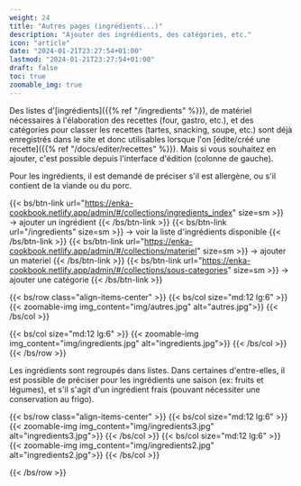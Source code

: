 ```yaml
---
weight: 24
title: "Autres pages (ingrédients...)"
description: "Ajouter des ingrédients, des catégories, etc."
icon: "article"
date: "2024-01-21T23:27:54+01:00"
lastmod: "2024-01-21T23:27:54+01:00"
draft: false
toc: true
zoomable_img: true
---
```


Des listes d'[ingrédients]({{% ref "/ingredients" %}}), de matériel nécessaires à l'élaboration des recettes (four, gastro, etc.), et des catégories pour classer les recettes (tartes, snacking, soupe, etc.) sont déjà enregistrés dans le site et donc utilisables lorsque l'on [édite/créé une recette]({{% ref "/docs/editer/recettes" %}}). Mais si vous souhaitez en ajouter, c'est possible depuis l'interface d'édition (colonne de gauche). 

Pour les ingrédients, il est demandé de préciser s'il est allergène, ou s'il contient de la viande ou du porc. 

{{< bs/btn-link url="https://enka-cookbook.netlify.app/admin/#/collections/ingredients_index" size=sm >}}
→ ajouter un ingrédient 
{{< /bs/btn-link >}}
{{< bs/btn-link url="/ingredients" size=sm >}}
→ voir la liste d'ingrédients disponible
{{< /bs/btn-link >}}
{{< bs/btn-link url="https://enka-cookbook.netlify.app/admin/#/collections/materiel" size=sm >}}
→ ajouter un materiel
{{< /bs/btn-link >}}
{{< bs/btn-link url="https://enka-cookbook.netlify.app/admin/#/collections/sous-categories" size=sm >}}
→ ajouter une catégorie
{{< /bs/btn-link >}}




{{< bs/row class="align-items-center" >}}
  {{< bs/col size="md:12 lg:6" >}}
    {{< zoomable-img img_content="img/autres.jpg"  alt="autres.jpg">}}
  {{< /bs/col >}}

  {{< bs/col size="md:12 lg:6" >}}
    {{< zoomable-img img_content="img/ingredients.jpg"  alt="ingredients.jpg">}}
  {{< /bs/col >}}
{{< /bs/row >}}

Les ingrédients sont regroupés dans listes. Dans certaines d'entre-elles, il est possible de préciser  pour les ingrédients une saison (ex: fruits et légumes), et s'il s'agit d'un ingrédient frais (pouvant nécessiter une conservation au frigo).

{{< bs/row class="align-items-center" >}}
  {{< bs/col size="md:12 lg:6" >}}
    {{< zoomable-img img_content="img/ingredients3.jpg"  alt="ingredients3.jpg">}}
  {{< /bs/col >}}
  {{< bs/col size="md:12 lg:6" >}}
    {{< zoomable-img img_content="img/ingredients2.jpg"  alt="ingredients2.jpg">}}
  {{< /bs/col >}}

{{< /bs/row >}}